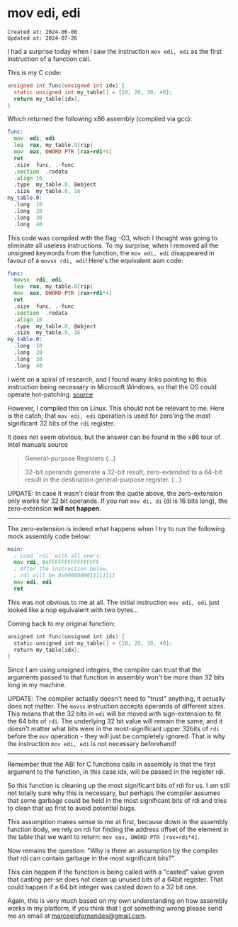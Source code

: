 # mov edi, edi

```
Created at: 2024-06-08
Updated at: 2024-07-26
```

I had a surprise today when I saw the instruction `mov edi, edi` as the first
instruction of a function call.

This is my C code:

```c
unsigned int func(unsigned int idx) {
  static unsigned int my_table[] = {10, 20, 30, 40};
  return my_table[idx];
}
```

Which returned the following x86 assembly (compiled via gcc):

```asm
func:
  mov  edi, edi
  lea  rax, my_table.0[rip]
  mov  eax, DWORD PTR [rax+rdi*4]
  ret
  .size  func, .-func
  .section  .rodata
  .align 16
  .type  my_table.0, @object
  .size  my_table.0, 16
my_table.0:
  .long  10
  .long  20
  .long  30
  .long  40
```

This code was compiled with the flag -O3, which I thought was going to
eliminate all useless instructions. To my surprise, when I removed all the
unsigned keywords from the function, the `mov edi, edi` disappeared in favour
of a `movsx rdi, edi`! Here's the equivalent asm code:

```asm
func:
  movsx  rdi, edi
  lea  rax, my_table.0[rip]
  mov  eax, DWORD PTR [rax+rdi*4]
  ret
  .size  func, .-func
  .section  .rodata
  .align 16
  .type  my_table.0, @object
  .size  my_table.0, 16
my_table.0:
  .long  10
  .long  20
  .long  30
  .long  40
```

I went on a spiral of research, and I found many links pointing to this
instruction being necessary in Microsoft Windows, so that the OS could operate
hot-patching. [source](http://web.archive.org/web/20240610022212/https://devblogs.microsoft.com/oldnewthing/20110921-00/?p=9583)

However, I compiled this on Linux. This should not be relevant to me. Here is
the catch; that `mov edi, edi` operation is used for zero'ing the most
significant 32 bits of the `rdi` register.

It does not seem obvious, but the answer can be found in the x86 tour of Intel
manuals source

> General-purpose Registers (...)
>
>   32-bit operands generate a 32-bit result, zero-extended to a 64-bit result
>   in the destination general-purpose register. (...)

UPDATE: In case it wasn't clear from the quote above, the zero-extension only
works for 32 bit operands. If you run `mov di, di` (di is 16 bits long), the
zero-extension **will not happen**.

---

The zero-extension is indeed what happens when I try to run the following mock
assembly code below:

```asm
main:
  ; Load `rdi` with all one's.
  mov rdi, 0xFFFFFFFFFFFFFFFF
  ; After the instruction below,
  ; rdi will be 0x0000000011111111
  mov edi, edi
  ret
```

This was not obvious to me at all. The initial instruction `mov edi, edi` just
looked like a nop equivalent with two bytes...

Coming back to my original function:

```asm
unsigned int func(unsigned int idx) {
  static unsigned int my_table[] = {10, 20, 30, 40};
  return my_table[idx];
}
```

Since I am using unsigned integers, the compiler can trust that the arguments
passed to that function in assembly won't be more than 32 bits long in my
machine.

UPDATE: The compiler actually doesn't need to "trust" anything, it actually
does not matter. The `movsx` instruction accepts operands of different sizes.
This means that the 32 bits in `edi` will be moved with sign-extension to fit
the 64 bits of `rdi`. The underlying 32 bit value will remain the same, and it
doesn't matter what bits were in the most-significant upper 32bits of `rdi`
before the `mov` operation - they will just be completely ignored. That is why
the instruction `mov edi, edi` is not necessary beforehand!

---

Remember that the ABI for C functions calls in assembly is that the first
argument to the function, in this case idx, will be passed in the register rdi.

So this function is cleaning up the most significant bits of rdi for us. I am
still not totally sure why this is necessary, but perhaps the compiler assumes
that some garbage could be held in the most significant bits of rdi and tries
to clean that up first to avoid potential bugs.

This assumption makes sense to me at first, because down in the assembly
function body, we rely on rdi for finding the address offset of the element in
the table that we want to return: `mov eax, DWORD PTR [rax+rdi*4]`.

Now remains the question: "Why is there an assumption by the compiler that rdi
can contain garbage in the most significant bits?".

This can happen if the function is being called with a "casted" value given
that casting per-se does not clean up unused bits of a 64bit register. That
could happen if a 64 bit integer was casted down to a 32 bit one.

Again, this is very much based on my own understanding on how assembly works in
my platform, if you think that I got something wrong please send me an email at
marceelofernandes@gmail.com.
